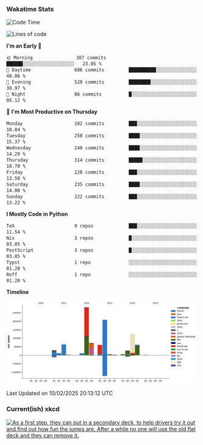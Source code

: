 ### Wakatime Stats
<!--START_SECTION:waka-->
![Code Time](http://img.shields.io/badge/Code%20Time-3%2C016%20hrs%2028%20mins-blue)

![Lines of code](https://img.shields.io/badge/From%20Hello%20World%20I%27ve%20Written-971.2%20thousand%20lines%20of%20code-blue)

**I'm an Early 🐤** 

```text
🌞 Morning                387 commits         ██████░░░░░░░░░░░░░░░░░░░   23.05 % 
🌆 Daytime                686 commits         ██████████░░░░░░░░░░░░░░░   40.86 % 
🌃 Evening                520 commits         ████████░░░░░░░░░░░░░░░░░   30.97 % 
🌙 Night                  86 commits          █░░░░░░░░░░░░░░░░░░░░░░░░   05.12 % 
```
📅 **I'm Most Productive on Thursday** 

```text
Monday                   182 commits         ███░░░░░░░░░░░░░░░░░░░░░░   10.84 % 
Tuesday                  258 commits         ████░░░░░░░░░░░░░░░░░░░░░   15.37 % 
Wednesday                240 commits         ████░░░░░░░░░░░░░░░░░░░░░   14.29 % 
Thursday                 314 commits         █████░░░░░░░░░░░░░░░░░░░░   18.70 % 
Friday                   228 commits         ███░░░░░░░░░░░░░░░░░░░░░░   13.58 % 
Saturday                 235 commits         ████░░░░░░░░░░░░░░░░░░░░░   14.00 % 
Sunday                   222 commits         ███░░░░░░░░░░░░░░░░░░░░░░   13.22 % 
```


**I Mostly Code in Python** 

```text
TeX                      9 repos             ███░░░░░░░░░░░░░░░░░░░░░░   11.54 % 
Nix                      3 repos             █░░░░░░░░░░░░░░░░░░░░░░░░   03.85 % 
PostScript               3 repos             █░░░░░░░░░░░░░░░░░░░░░░░░   03.85 % 
Typst                    1 repo              ░░░░░░░░░░░░░░░░░░░░░░░░░   01.28 % 
Roff                     1 repo              ░░░░░░░░░░░░░░░░░░░░░░░░░   01.28 % 
```



**Timeline**

![Lines of Code chart](https://raw.githubusercontent.com/joshuajeschek/joshuajeschek/main/assets/bar_graph.png)


 Last Updated on 10/02/2025 20:13:12 UTC
<!--END_SECTION:waka-->

### Current(ish) xkcd
<a id="xkcd-a" title="As a first step, they can put in a secondary deck, to help drivers try it out and find out how fun the jumps are. After a while no one will use the old flat deck and they can remove it." href="https://www.xkcd.com" target="_blank">
        <img align="center" id="xkcd-img" src="https://imgs.xkcd.com/comics/suspension_bridge.png" alt="As a first step, they can put in a secondary deck, to help drivers try it out and find out how fun the jumps are. After a while no one will use the old flat deck and they can remove it." height=300 />
</a>
